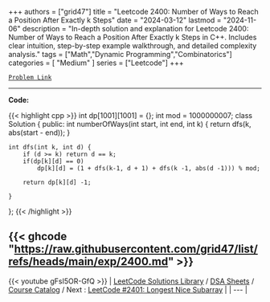 
+++
authors = ["grid47"]
title = "Leetcode 2400: Number of Ways to Reach a Position After Exactly k Steps"
date = "2024-03-12"
lastmod = "2024-11-06"
description = "In-depth solution and explanation for Leetcode 2400: Number of Ways to Reach a Position After Exactly k Steps in C++. Includes clear intuition, step-by-step example walkthrough, and detailed complexity analysis."
tags = ["Math","Dynamic Programming","Combinatorics"]
categories = [
    "Medium"
]
series = ["Leetcode"]
+++



[`Problem Link`](https://leetcode.com/problems/number-of-ways-to-reach-a-position-after-exactly-k-steps/description/)

---
**Code:**

{{< highlight cpp >}}
int dp[1001][1001] = {};
int mod = 1000000007;
class Solution {
public:
    int numberOfWays(int start, int end, int k) {
        return dfs(k, abs(start - end));
    }
    
    int dfs(int k, int d) {
        if (d >= k) return d == k;
        if(dp[k][d] == 0)
            dp[k][d] = (1 + dfs(k-1, d + 1) + dfs(k -1, abs(d -1))) % mod;
        
        return dp[k][d] -1;
        
    }
};
{{< /highlight >}}

{{< ghcode "https://raw.githubusercontent.com/grid47/list/refs/heads/main/exp/2400.md" >}}
---
{{< youtube gFsI5OR-GfQ >}}
| [LeetCode Solutions Library](https://grid47.xyz/leetcode/) / [DSA Sheets](https://grid47.xyz/sheets/) / [Course Catalog](https://grid47.xyz/courses/) / Next : [LeetCode #2401: Longest Nice Subarray](https://grid47.xyz/leetcode/solution-2401-longest-nice-subarray/) |
| --- |
